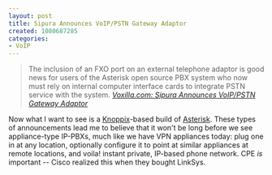 ```yaml
--- 
layout: post
title: Sipura Announces VoIP/PSTN Gateway Adaptor
created: 1080687285
categories: 
- VoIP
---
```

 <blockquote>
The inclusion of an FXO port on an external telephone adaptor is good news for users of the Asterisk open source PBX system who now must rely on internal computer interface cards to integrate PSTN service with the system.
<cite><a href="http://voxilla.com/modules.php?op=modload&name=News&file=article&sid=64">Voxilla.com: Sipura Announces VoIP/PSTN Gateway Adaptor</a></cite>
</blockquote>

<p>Now what I want to see is a <a href="http://www.knoppix.org">Knoppix</a>-based build of <a href="http://www.asterisk.org">Asterisk</a>. These types of announcements lead me to believe that it won't be long before we see appliance-type IP-PBXs, much like we have VPN appliances today: plug one in at any location, optionally configure it to point at similar appliances at remote locations, and voila! instant private, IP-based phone network. CPE <em>is</em> important -- Cisco realized this when they bought LinkSys.</p>
